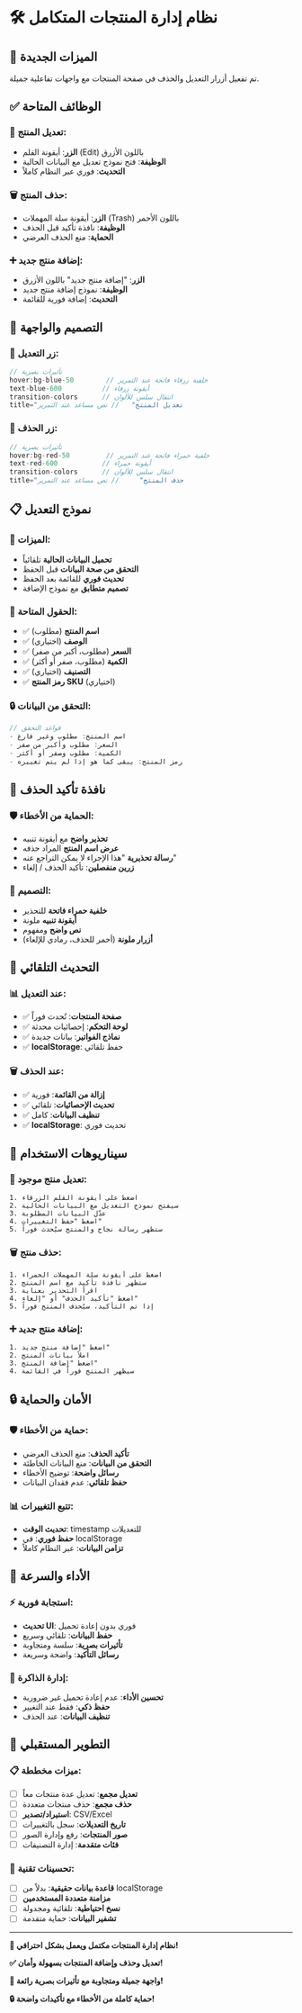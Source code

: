 # 🛠️ نظام إدارة المنتجات المتكامل

## 🎯 الميزات الجديدة
تم تفعيل أزرار التعديل والحذف في صفحة المنتجات مع واجهات تفاعلية جميلة.

## ✅ الوظائف المتاحة

### 📝 **تعديل المنتج**:
- **الزر**: أيقونة القلم (Edit) باللون الأزرق
- **الوظيفة**: فتح نموذج تعديل مع البيانات الحالية
- **التحديث**: فوري عبر النظام كاملاً

### 🗑️ **حذف المنتج**:
- **الزر**: أيقونة سلة المهملات (Trash) باللون الأحمر
- **الوظيفة**: نافذة تأكيد قبل الحذف
- **الحماية**: منع الحذف العرضي

### ➕ **إضافة منتج جديد**:
- **الزر**: "إضافة منتج جديد" باللون الأزرق
- **الوظيفة**: نموذج إضافة منتج جديد
- **التحديث**: إضافة فورية للقائمة

## 🎨 التصميم والواجهة

### 🔵 **زر التعديل**:
```typescript
// تأثيرات بصرية
hover:bg-blue-50        // خلفية زرقاء فاتحة عند التمرير
text-blue-600          // أيقونة زرقاء
transition-colors      // انتقال سلس للألوان
title="تعديل المنتج"   // نص مساعد عند التمرير
```

### 🔴 **زر الحذف**:
```typescript
// تأثيرات بصرية
hover:bg-red-50         // خلفية حمراء فاتحة عند التمرير
text-red-600           // أيقونة حمراء
transition-colors      // انتقال سلس للألوان
title="حذف المنتج"     // نص مساعد عند التمرير
```

## 📋 نموذج التعديل

### 🎯 **الميزات**:
- **تحميل البيانات الحالية** تلقائياً
- **التحقق من صحة البيانات** قبل الحفظ
- **تحديث فوري** للقائمة بعد الحفظ
- **تصميم متطابق** مع نموذج الإضافة

### 📝 **الحقول المتاحة**:
- ✅ **اسم المنتج** (مطلوب)
- ✅ **الوصف** (اختياري)
- ✅ **السعر** (مطلوب، أكبر من صفر)
- ✅ **الكمية** (مطلوب، صفر أو أكثر)
- ✅ **التصنيف** (اختياري)
- ✅ **رمز المنتج SKU** (اختياري)

### 🔒 **التحقق من البيانات**:
```typescript
// قواعد التحقق
- اسم المنتج: مطلوب وغير فارغ
- السعر: مطلوب وأكبر من صفر
- الكمية: مطلوب وصفر أو أكثر
- رمز المنتج: يبقى كما هو إذا لم يتم تغييره
```

## 🚨 نافذة تأكيد الحذف

### 🛡️ **الحماية من الأخطاء**:
- **تحذير واضح** مع أيقونة تنبيه
- **عرض اسم المنتج** المراد حذفه
- **رسالة تحذيرية** "هذا الإجراء لا يمكن التراجع عنه"
- **زرين منفصلين**: تأكيد الحذف / إلغاء

### 🎨 **التصميم**:
- **خلفية حمراء فاتحة** للتحذير
- **أيقونة تنبيه** ملونة
- **نص واضح** ومفهوم
- **أزرار ملونة** (أحمر للحذف، رمادي للإلغاء)

## 🔄 التحديث التلقائي

### 📊 **عند التعديل**:
- ✅ **صفحة المنتجات**: تُحدث فوراً
- ✅ **لوحة التحكم**: إحصائيات محدثة
- ✅ **نماذج الفواتير**: بيانات جديدة
- ✅ **localStorage**: حفظ تلقائي

### 🗑️ **عند الحذف**:
- ✅ **إزالة من القائمة**: فورية
- ✅ **تحديث الإحصائيات**: تلقائي
- ✅ **تنظيف البيانات**: كامل
- ✅ **localStorage**: تحديث فوري

## 🎯 سيناريوهات الاستخدام

### 📝 **تعديل منتج موجود**:
```
1. اضغط على أيقونة القلم الزرقاء
2. سيفتح نموذج التعديل مع البيانات الحالية
3. عدّل البيانات المطلوبة
4. اضغط "حفظ التغييرات"
5. ستظهر رسالة نجاح والمنتج سيُحدث فوراً
```

### 🗑️ **حذف منتج**:
```
1. اضغط على أيقونة سلة المهملات الحمراء
2. ستظهر نافذة تأكيد مع اسم المنتج
3. اقرأ التحذير بعناية
4. اضغط "تأكيد الحذف" أو "إلغاء"
5. إذا تم التأكيد، سيُحذف المنتج فوراً
```

### ➕ **إضافة منتج جديد**:
```
1. اضغط "إضافة منتج جديد"
2. املأ بيانات المنتج
3. اضغط "إضافة المنتج"
4. سيظهر المنتج فوراً في القائمة
```

## 🔒 الأمان والحماية

### 🛡️ **حماية من الأخطاء**:
- **تأكيد الحذف**: منع الحذف العرضي
- **التحقق من البيانات**: منع البيانات الخاطئة
- **رسائل واضحة**: توضيح الأخطاء
- **حفظ تلقائي**: عدم فقدان البيانات

### 📊 **تتبع التغييرات**:
- **تحديث الوقت**: timestamp للتعديلات
- **حفظ فوري**: في localStorage
- **تزامن البيانات**: عبر النظام كاملاً

## 🚀 الأداء والسرعة

### ⚡ **استجابة فورية**:
- **تحديث UI**: فوري بدون إعادة تحميل
- **حفظ البيانات**: تلقائي وسريع
- **تأثيرات بصرية**: سلسة ومتجاوبة
- **رسائل التأكيد**: واضحة وسريعة

### 💾 **إدارة الذاكرة**:
- **تحسين الأداء**: عدم إعادة تحميل غير ضرورية
- **حفظ ذكي**: فقط عند التغيير
- **تنظيف البيانات**: عند الحذف

## 🔮 التطوير المستقبلي

### 📋 **ميزات مخططة**:
- [ ] **تعديل مجمع**: تعديل عدة منتجات معاً
- [ ] **حذف مجمع**: حذف منتجات متعددة
- [ ] **استيراد/تصدير**: CSV/Excel
- [ ] **تاريخ التعديلات**: سجل بالتغييرات
- [ ] **صور المنتجات**: رفع وإدارة الصور
- [ ] **فئات متقدمة**: إدارة التصنيفات

### 🔧 **تحسينات تقنية**:
- [ ] **قاعدة بيانات حقيقية**: بدلاً من localStorage
- [ ] **مزامنة متعددة المستخدمين**
- [ ] **نسخ احتياطية**: تلقائية ومجدولة
- [ ] **تشفير البيانات**: حماية متقدمة

---

**🎉 نظام إدارة المنتجات مكتمل ويعمل بشكل احترافي!**

**✅ تعديل وحذف وإضافة المنتجات بسهولة وأمان!**

**🎨 واجهة جميلة ومتجاوبة مع تأثيرات بصرية رائعة!**

**🔒 حماية كاملة من الأخطاء مع تأكيدات واضحة!**

